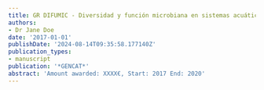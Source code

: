 ```yaml
---
title: GR DIFUMIC - Diversidad y función microbiana en sistemas acuáticos
authors:
- Dr Jane Doe
date: '2017-01-01'
publishDate: '2024-08-14T09:35:58.177140Z'
publication_types:
- manuscript
publication: '*GENCAT*'
abstract: 'Amount awarded: XXXX€, Start: 2017 End: 2020'
---
```

